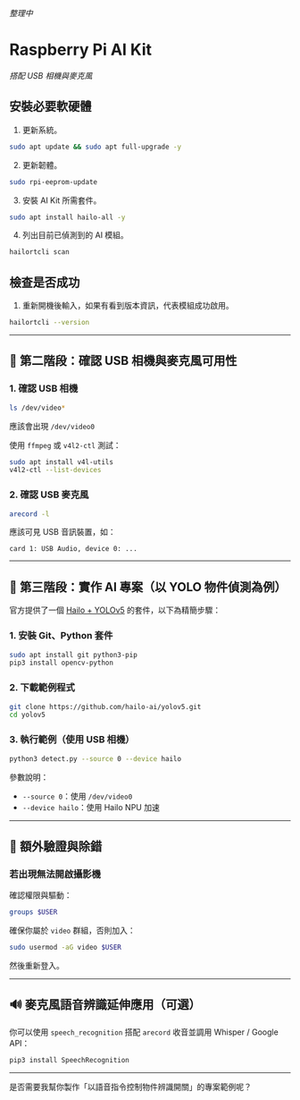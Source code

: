 _整理中_

# Raspberry Pi AI Kit

_搭配 USB 相機與麥克風_

## 安裝必要軟硬體

1. 更新系統。

```bash
sudo apt update && sudo apt full-upgrade -y 
```

2. 更新韌體。

```bash
sudo rpi-eeprom-update
```

3. 安裝 AI Kit 所需套件。

```bash
sudo apt install hailo-all -y
```

4. 列出目前已偵測到的 AI 模組。

```bash
hailortcli scan
```

## 檢查是否成功

1. 重新開機後輸入，如果有看到版本資訊，代表模組成功啟用。

```bash
hailortcli --version
```


---

## 🎥 第二階段：確認 USB 相機與麥克風可用性

### 1. 確認 USB 相機
```bash
ls /dev/video*
```
應該會出現 `/dev/video0`

使用 `ffmpeg` 或 `v4l2-ctl` 測試：
```bash
sudo apt install v4l-utils
v4l2-ctl --list-devices
```

### 2. 確認 USB 麥克風
```bash
arecord -l
```
應該可見 USB 音訊裝置，如：
```
card 1: USB Audio, device 0: ...
```

---

## 🤖 第三階段：實作 AI 專案（以 YOLO 物件偵測為例）

官方提供了一個 [Hailo + YOLOv5](https://github.com/hailo-ai/yolov5) 的套件，以下為精簡步驟：

### 1. 安裝 Git、Python 套件
```bash
sudo apt install git python3-pip
pip3 install opencv-python
```

### 2. 下載範例程式
```bash
git clone https://github.com/hailo-ai/yolov5.git
cd yolov5
```

### 3. 執行範例（使用 USB 相機）
```bash
python3 detect.py --source 0 --device hailo
```
參數說明：
- `--source 0`：使用 `/dev/video0`
- `--device hailo`：使用 Hailo NPU 加速

---

## 🧪 額外驗證與除錯

### 若出現無法開啟攝影機
確認權限與驅動：
```bash
groups $USER
```
確保你屬於 `video` 群組，否則加入：
```bash
sudo usermod -aG video $USER
```
然後重新登入。

---

## 🔊 麥克風語音辨識延伸應用（可選）
你可以使用 `speech_recognition` 搭配 `arecord` 收音並調用 Whisper / Google API：

```bash
pip3 install SpeechRecognition
```

---

是否需要我幫你製作「以語音指令控制物件辨識開關」的專案範例呢？